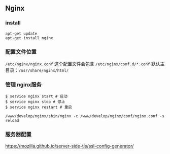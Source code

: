 ## Nginx

### **install**

```
apt-get update
apt-get install nginx
```

### 配置文件位置

`/etc/nginx/nginx.conf`
这个配置文件会包含 `/etc/nginx/conf.d/*.conf`
默认主目录：`/usr/share/nginx/html/`

### 管理 nginx服务

```
$ service nginx start # 启动
$ service nginx stop # 停止
$ service nginx restart # 重启
```

```
/www/develop/nginx/sbin/nginx -c /www/develop/nginx/conf/nginx.conf -s reload
```


### 服务器配置

https://mozilla.github.io/server-side-tls/ssl-config-generator/

